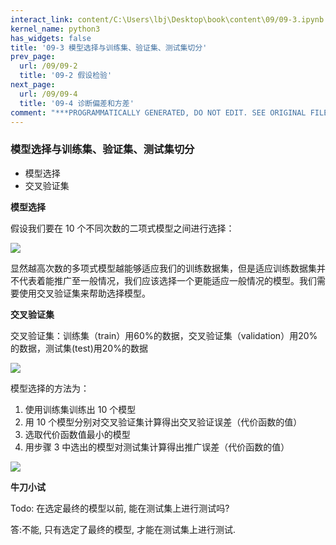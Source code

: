 ```yaml
---
interact_link: content/C:\Users\lbj\Desktop\book\content\09/09-3.ipynb
kernel_name: python3
has_widgets: false
title: '09-3 模型选择与训练集、验证集、测试集切分'
prev_page:
  url: /09/09-2
  title: '09-2 假设检验'
next_page:
  url: /09/09-4
  title: '09-4 诊断偏差和方差'
comment: "***PROGRAMMATICALLY GENERATED, DO NOT EDIT. SEE ORIGINAL FILES IN /content***"
---
```


### 模型选择与训练集、验证集、测试集切分

+ 模型选择
+ 交叉验证集

**模型选择**

假设我们要在 10 个不同次数的二项式模型之间进行选择：  

![](https://i.loli.net/2018/12/01/5c02673d93aba.png)
 
显然越高次数的多项式模型越能够适应我们的训练数据集，但是适应训练数据集并不代表着能推广至一般情况，我们应该选择一个更能适应一般情况的模型。我们需要使用交叉验证集来帮助选择模型。

**交叉验证集**

交叉验证集：训练集（train）用60%的数据，交叉验证集（validation）用20%的数据，测试集(test)用20%的数据

![](https://i.loli.net/2018/12/01/5c0267df0f1c8.png)

模型选择的方法为： 
1. 使用训练集训练出 10 个模型 
2. 用 10 个模型分别对交叉验证集计算得出交叉验证误差（代价函数的值） 
3. 选取代价函数值最小的模型 
4. 用步骤 3 中选出的模型对测试集计算得出推广误差（代价函数的值） 

![](https://i.loli.net/2018/12/01/5c0268dd178fc.png)

**牛刀小试**

Todo:  在选定最终的模型以前, 能在测试集上进行测试吗? 


答:不能, 只有选定了最终的模型, 才能在测试集上进行测试.

